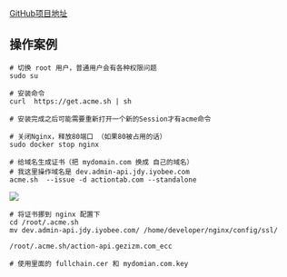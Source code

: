 [GitHub项目地址](https://github.com/acmesh-official/acme.sh/wiki/%E8%AF%B4%E6%98%8E)

## 操作案例

```shell
# 切换 root 用户，普通用户会有各种权限问题
sudo su

# 安装命令
curl  https://get.acme.sh | sh

# 安装完成之后可能需要重新打开一个新的Session才有acme命令

# 关闭Nginx，释放80端口 （如果80被占用的话）
sudo docker stop nginx

# 给域名生成证书（把 mydomain.com 换成 自己的域名）
# 我这里操作域名是 dev.admin-api.jdy.iyobee.com
acme.sh  --issue -d actiontab.com --standalone
```

![](https://agefades-note.oss-cn-beijing.aliyuncs.com/1623311142217.png)

```shell
# 将证书挪到 nginx 配置下
cd /root/.acme.sh
mv dev.admin-api.jdy.iyobee.com/ /home/developer/nginx/config/ssl/

/root/.acme.sh/action-api.gezizm.com_ecc

# 使用里面的 fullchain.cer 和 mydomian.com.key
```

